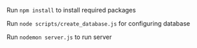 Run ```npm install``` to install required packages

Run ```node scripts/create_database.js``` for configuring database

Run ```nodemon server.js``` to run server